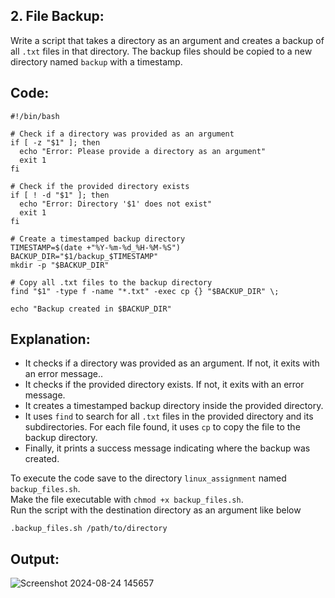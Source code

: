 ## 2. File Backup:

Write a script that takes a directory as an argument and creates a backup of all `.txt` files in that directory. The backup files should be copied to a new directory named `backup` with a timestamp.

## Code:

```
#!/bin/bash

# Check if a directory was provided as an argument
if [ -z "$1" ]; then
  echo "Error: Please provide a directory as an argument"
  exit 1
fi

# Check if the provided directory exists
if [ ! -d "$1" ]; then
  echo "Error: Directory '$1' does not exist"
  exit 1
fi

# Create a timestamped backup directory
TIMESTAMP=$(date +"%Y-%m-%d_%H-%M-%S")
BACKUP_DIR="$1/backup_$TIMESTAMP"
mkdir -p "$BACKUP_DIR"

# Copy all .txt files to the backup directory
find "$1" -type f -name "*.txt" -exec cp {} "$BACKUP_DIR" \;

echo "Backup created in $BACKUP_DIR"
```

## Explanation:

- It checks if a directory was provided as an argument. If not, it exits with an error message..
- It checks if the provided directory exists. If not, it exits with an error message.
- It creates a timestamped backup directory inside the provided directory.
- It uses `find` to search for all `.txt` files in the provided directory and its subdirectories. For each file found, it uses `cp` to copy the file to the backup directory.
- Finally, it prints a success message indicating where the backup was created.

To execute the code save to the directory `linux_assignment` named `backup_files.sh`.   
Make the file executable with `chmod +x backup_files.sh`.  
Run the script with the destination directory as an argument like below

``
.backup_files.sh /path/to/directory
``

## Output:
![Screenshot 2024-08-24 145657](https://github.com/user-attachments/assets/e33158f0-a43b-4b82-aff5-1ff7555ad9e2)
